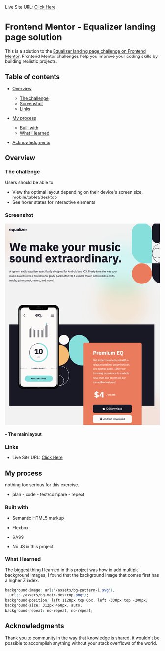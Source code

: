 Live Site URL: [Click Here](https://mrfinesse47.github.io/equalizer-landing-page/)

# Frontend Mentor - Equalizer landing page solution

This is a solution to the [Equalizer landing page challenge on Frontend Mentor](https://www.frontendmentor.io/challenges/equalizer-landing-page-7VJ4gp3DE). Frontend Mentor challenges help you improve your coding skills by building realistic projects.

## Table of contents

- [Overview](#overview)
  - [The challenge](#the-challenge)
  - [Screenshot](#screenshot)
  - [Links](#links)
- [My process](#my-process)

  - [Built with](#built-with)
  - [What I learned](#what-i-learned)

- [Acknowledgments](#acknowledgments)

## Overview

### The challenge

Users should be able to:

- View the optimal layout depending on their device's screen size, mobile/tablet/desktop
- See hover states for interactive elements

### Screenshot

![](./1.png)

#### - The main layout

### Links

- Live Site URL: [Click Here](https://mrfinesse47.github.io/equalizer-landing-page/)

## My process

nothing too serious for this exercise.

- plan - code - test/compare - repeat

### Built with

- Semantic HTML5 markup
- Flexbox
- SASS

- No JS in this project

### What I learned

The biggest thing I learned in this project was how to add multiple background images, I found that the background image that comes first has a higher Z index.

```css
background-image: url("/assets/bg-pattern-1.svg"),
  url("./assets/bg-main-desktop.png");
background-position: left 1128px top 0px, left -330px top -200px;
background-size: 312px 468px, auto;
background-repeat: no-repeat, no-repeat;
```

## Acknowledgments

Thank you to community in the way that knowledge is shared, it wouldn't be possible to accomplish anything without your stack overflows of the world.
